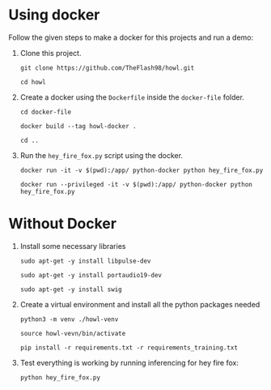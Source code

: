 # Using docker
Follow the given steps to make a docker for this projects and run a demo:

1. Clone this project.

    `git clone https://github.com/TheFlash98/howl.git`

    `cd howl`
2. Create a docker using the `Dockerfile` inside the `docker-file` folder.

    `cd docker-file`

    `docker build --tag howl-docker .`

    `cd ..`

3. Run the `hey_fire_fox.py` script using the docker.

    `docker run -it -v $(pwd):/app/ python-docker python hey_fire_fox.py`
    
    `docker run --privileged -it -v $(pwd):/app/ python-docker python hey_fire_fox.py`

# Without Docker

1. Install some necessary libraries

    `sudo apt-get -y install libpulse-dev`

    `sudo apt-get -y install portaudio19-dev`

    `sudo apt-get -y install swig`

2. Create a virtual environment and install all the python packages needed

    `python3 -m venv ./howl-venv`

    `source howl-vevn/bin/activate`

    `pip install -r requirements.txt -r requirements_training.txt`

3. Test everything is working by running inferencing for hey fire fox:

    `python hey_fire_fox.py`
